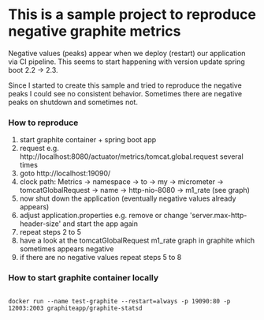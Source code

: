 # This is a sample project to reproduce negative graphite metrics
Negative values (peaks) appear when we deploy (restart) our application via CI pipeline. This seems to start happening with version update spring boot 2.2 -> 2.3.

Since I started to create this sample and tried to reproduce the negative peaks I could see no consistent behavior. Sometimes there are negative peaks on shutdown and sometimes not.

### How to reproduce
1. start graphite container + spring boot app
2. request e.g. http://localhost:8080/actuator/metrics/tomcat.global.request several times
3. goto http://localhost:19090/
4. clock path: Metrics -> namespace -> to -> my  -> micrometer -> tomcatGlobalRequest -> name -> http-nio-8080 -> m1_rate (see graph)
5. now shut down the application (eventually negative values already appears)
6. adjust application.properties e.g. remove or change 'server.max-http-header-size' and start the app again
7. repeat steps 2 to 5
8. have a look at the tomcatGlobalRequest m1_rate graph in graphite which sometimes appears negative
9. if there are no negative values repeat steps 5 to 8


### How to start graphite container locally

```

docker run --name test-graphite --restart=always -p 19090:80 -p 12003:2003 graphiteapp/graphite-statsd

```
